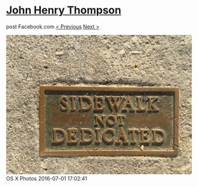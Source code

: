# [John Henry Thompson](../README.md)
post Facebook.com
[< Previous](2016-07-03-2.md) [Next >](2016-06-29-2.md)

[![](../media/2016-07-01/OS-X-Photos.jpg)](../README.md)
OS X Photos
2016-07-01 17:02:41